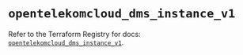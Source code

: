 # `opentelekomcloud_dms_instance_v1`

Refer to the Terraform Registry for docs: [`opentelekomcloud_dms_instance_v1`](https://registry.terraform.io/providers/opentelekomcloud/opentelekomcloud/1.36.14/docs/resources/dms_instance_v1).
